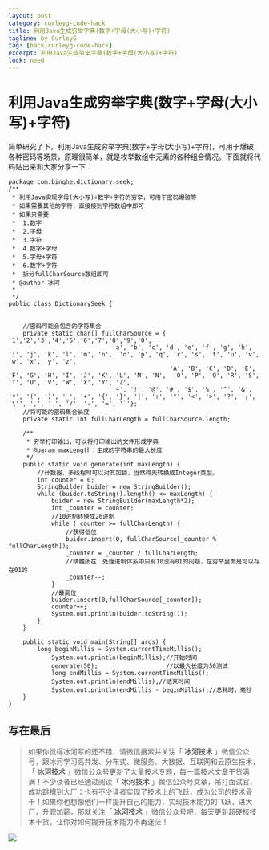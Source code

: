 ```yaml
---
layout: post
category: curleyg-code-hack
title: 利用Java生成穷举字典(数字+字母(大小写)+字符)
tagline: by CurleyG
tag: [hack,curleyg-code-hack]
excerpt: 利用Java生成穷举字典(数字+字母(大小写)+字符)
lock: need
---
```


# 利用Java生成穷举字典(数字+字母(大小写)+字符)

简单研究了下，利用Java生成穷举字典(数字+字母(大小写)+字符)，可用于爆破各种密码等场景，原理很简单，就是枚举数组中元素的各种组合情况。下面就将代码贴出来和大家分享一下：

```
package com.binghe.dictionary.seek;
/**
 * 利用Java实现字母(大小写)+数字+字符的穷举，可用于密码爆破等
 * 如果需要其他的字符，直接接到字符数组中即可
 * 如果只需要
 *  1.数字
 *  2.字母
 *  3.字符
 *  4.数字+字母
 *  5.字母+字符
 *  6.数字+字符
 *  拆分fullCharSource数组即可
 * @author 冰河
 *
 */
public class DictionarySeek {
    
    
    //密码可能会包含的字符集合
    private static char[] fullCharSource = { '1','2','3','4','5','6','7','8','9','0',
                             'a', 'b', 'c', 'd', 'e', 'f', 'g', 'h', 'i', 'j', 'k', 'l', 'm', 'n',  'o', 'p', 'q', 'r', 's', 't', 'u', 'v', 'w', 'x', 'y', 'z',
                                             'A', 'B', 'C', 'D', 'E', 'F', 'G', 'H', 'I', 'J', 'K', 'L', 'M', 'N',  'O', 'P', 'Q', 'R', 'S', 'T', 'U', 'V', 'W', 'X', 'Y', 'Z',
                             '~', '!', '@', '#', '$', '%', '^', '&', '*', '(', ')', '_', '+', '{', '}', '|', ':', '"', '<', '>', '?', ';', '\'', ',', '.', '/', '-', '=', '`'};
    //将可能的密码集合长度
    private static int fullCharLength = fullCharSource.length;
    
    /**
     * 穷举打印输出，可以将打印输出的文件形成字典
     * @param maxLength：生成的字符串的最大长度
     */
    public static void generate(int maxLength) {
        //计数器，多线程时可以对其加锁，当然得先转换成Integer类型。
        int counter = 0;
        StringBuilder buider = new StringBuilder();
        while (buider.toString().length() <= maxLength) {
            buider = new StringBuilder(maxLength*2);
            int _counter = counter;
            //10进制转换成26进制
            while (_counter >= fullCharLength) {
                //获得低位
                buider.insert(0, fullCharSource[_counter % fullCharLength]);
                _counter = _counter / fullCharLength;
                //精髓所在，处理进制体系中只有10没有01的问题，在穷举里面是可以存在01的
                _counter--;
            }
            //最高位
            buider.insert(0,fullCharSource[_counter]);
            counter++;
            System.out.println(buider.toString());
        }
    }
    
    public static void main(String[] args) {
        long beginMillis = System.currentTimeMillis();
            System.out.println(beginMillis);//开始时间
            generate(50);                   //以最大长度为50测试
            long endMillis = System.currentTimeMillis();
            System.out.println(endMillis);//结束时间
            System.out.println(endMillis - beginMillis);//总耗时，毫秒
    } 
}
```

## 写在最后

> 如果你觉得冰河写的还不错，请微信搜索并关注「 **冰河技术** 」微信公众号，跟冰河学习高并发、分布式、微服务、大数据、互联网和云原生技术，「 **冰河技术** 」微信公众号更新了大量技术专题，每一篇技术文章干货满满！不少读者已经通过阅读「 **冰河技术** 」微信公众号文章，吊打面试官，成功跳槽到大厂；也有不少读者实现了技术上的飞跃，成为公司的技术骨干！如果你也想像他们一样提升自己的能力，实现技术能力的飞跃，进大厂，升职加薪，那就关注「 **冰河技术** 」微信公众号吧，每天更新超硬核技术干货，让你对如何提升技术能力不再迷茫！


![](https://img-blog.csdnimg.cn/20200906013715889.png)
